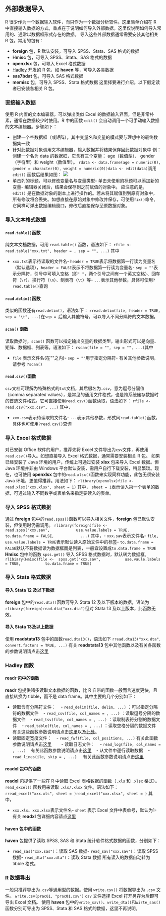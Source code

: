 ## 外部数据导入
R 很少作为一个数据输入软件，而只作为一个数据分析软件。这里简单介绍在 R 中直接输入数据的方式，重点在于说明如何导入外部数据。这里仅说明如何导入常用的、通常以数据框形式存在的数据。
导入这些外部数据通常需要安装其他相关 R 包。常用的包有：
- **foreign** 包，R 默认安装，可导入 SPSS、Stata、SAS 格式的数据
- **Hmisc** 包，可导入 SPSS、Stata、SAS 格式的数据
- **openxlsx** 包，可导入 Excel 格式数据
- [Hadley](http://hadley.nz/) 开发的 R 包，如 **haven** 等，可导入各类数据
- **sas7bdat** 包，可导入 SAS 格式数据
- **memisc** 包，可导入 SPSS、Stata 格式数据
这里择要进行介绍。以下假定读者已安装各相关 R 包。
### 直接输入数据
使用 R 内置的文本编辑器，可以弹出类似 Excel 的数据输入界面，但是非常朴素，通常在数据较少时使用。R 中的函数 `edit()` 会自动调用一个可手动输入数据的文本编辑器。步骤如下：
- 创建一个空数据框（或矩阵），其中变量名和变量的模式要与理想中的最终数据集一致
- 针对此数据对象调用文本编辑器，输入数据并将结果保存回此数据对象中
例：创建一个名为 data 的数据框，它含有三个变量： age（数值型）、 gender（字符型）和 weight（数值型）。
```rdata <- data.frame(age = numeric(0), gender = character(0), weight = numeric(0))data <- edit(data)```调用 `edit()` 函数后结果如图：
![](pic-import-keyboard.png)
- 单击列的标题，可以修改变量名与变量类型- 单击未使用的标题可以添加新的变量- 编辑器关闭后，结果会保存到之前赋值的对象中。
应注意的是， `edit()` 是在数据对象的副本上进行操作的。若未将其赋值到到原有对象中，所有修改将会丢失。如想直接在原始对象中修改并保存，可使用`fix()`命令，它同样可弹出数据编辑窗口，修改后直接保存至原数据对象。
### 导入文本格式数据
#### `read.table()`函数
纯文本文档数据，可用 `read.table()` 函数，语法如下：
```rfile <- read.table("xxx.txt", header = , sep = "", ...)```
其中
- `xxx.txt`表示待读取的文件名- `header = TRUE`表示将数据第一行读为变量名（默认选项），`header = FALSE`表示不将数据第一行读为变量名- `sep = ""`表示分隔符，引号中可填入空格（即`" "`，两个引号之间有一个英文空格）、回车符（`\r`）、换行符（`\n`）、制表符（`\t`）等- `...`表示其他参数，具体可使用`?read.table()`查询
#### `read.delim()`函数
类似的函数还有`read.delim()`，语法如下：
```rread.delim(file, header = TRUE, sep = "\t", ...)```在`sep = `后输入其他符号，可以导入不同分隔符的文本数据。
#### `scan()` 函数
读取数据时，`scan()` 函数可以指定输出变量的数据类型，输出形式可以是向量、矩阵、数据框、列表等。语法如下：
```rscan(file = "", sep = "", ...)```其中
- `file` 表示文件名(在""之内)- `sep = ""`用于指定分隔符- 有关其他参数说明，请参考 `?scan()`
#### `read.csv()`函数
`csv`文档可理解为特殊格式的`txt`文档，其后缀名为`.csv`，意为逗号分隔值（comma separated values），是常见的通用文件格式，也是跨系统储存数据时的首选文件格式。它可直接使用`read.csv()`函数读取，语法如下：
```rfile <- read.csv("xxx.csv", ...)```
其中，
- `xxx.csv`表示待读取的文件名- `...`表示其他参数，形式同`read.table()`函数，具体也可使用`?read.csv()`查询
### 导入 Excel 格式数据
对已安装 Office 软件的用户，推荐先将 Excel 文件导出为`csv`文件，再使用`read.csv()`导入。如想直接导入 Excel 格式数据，通常需要安装相关 R 包。
如果已经安装了 Java 环境的用户，传统上可通过安装 **xlsx** 包来导入 Excel 数据。但 Java 环境并非由 Windows 平台默认安装，需用户自行下载安装，稍显繁琐。现在，也可使用 **openxlsx** 包中的`read.xlsx()`函数来实现同样功能，此包无须安装 Java 环境，更值得推荐。用法如下：
```rlibrary(openxlsx)file <- read.xlsx("xxx.xlsx", sheet = 1)```
其中， `sheet = 1`表示读入第一个表单的数据，可通过输入不同数字或表单名来指定要读入的表单。
### 导入 SPSS 格式数据
通过 **foreign** 包中的`read.spss()`函数可以导入相关文件，**foreign** 包已默认安装，但使用时仍需调用。
```rlibrary(foreign)file <-  read.spss("xxx.sav",            use.value.labels = TRUE,            to.data.frame = FALSE,            ...)```
其中，- `xxx.sav`表示文件名- `file, use.value.labels = TRUE`表示默认读入原始文件中的标签- `to.data.frame = FALSE`默认不将数据读为数据框而是列表，一般宜设置成`to.data.frame = TRUE`
**Hmisc** 包中的函数 `spss.get()` 导入 SPSS 格式数据时，默认转为数据框。
```rlibiary(Hmisc)file <-  spss.get("xxx.sav",           use.vaule.labels = TRUE,           to.data.frame = TRUE)```
### 导入 Stata 格式数据
#### 导入 Stata 12 及以下数据
**foreign** 包中的`read.dta()`函数可导入 Stata 12 及以下版本的数据，语法为
```rlibrary(foreign)read.dta("xxx.dta")```但对 Stata 13 及以上版本，此函数无效。
#### 导入 Stata 13及以上数据
使用 **readstata13** 包中的函数`read.dta13()`，语法如下
```rread.dta13("xxx.dta", convert.factors = TRUE, ...)```
有关 **readstata13** 包中其他函数以及有关各函数的参数说明请点击[这里](https://cran.r-project.org/web/packages/readstata13/readstata13.pdf)
### Hadley 函数
#### **readr** 包中的函数
**readr** 包提供诸多读取文本数据的函数，比 R 自带的函数一般而言速度更快，且直接转换为 tibble，而不是 data frame。其中主要的几个分别如下：
- 读取含有分隔符文件：    - `read_delim(file, delim, ...)` ：可以指定分隔符的数据文件    - `read_csv(file, col_names = , ...)` ：读取逗号分隔的数据文件    - `read_tsv(file, col_names = , ...)` ：读取制表符分割的数据文件    - `read_table(file, col_names = , ...)` ：读取空格分隔的数据文件  有关这些函数参数说明请点击[这里](http://127.0.0.1:22958/library/readr/html/read_delim.html)以及[此处](http://127.0.0.1:22958/library/readr/html/read_table.html)。
- 读取固定宽度文件：    - `read_fwf(file, col_positions, ...)`
有关此函数参数说明请点击[这里](http://127.0.0.1:22958/library/readr/html/read_fwf.html)        - 读取日志文件：    - `read_log(file, col_names = , ...)`    有关此函数参数说明请点击[这里](http://127.0.0.1:22958/library/readr/html/read_log.html)    - 从文件中逐行读取数据    - `read_lines(ile, skip = , ...)`     有关此函数参数说明请点击[这里](http://127.0.0.1:22958/library/readr/html/read_lines.html)
#### **readxl** 包中的函数
**readxl** 包提供了一些在 R 中读取 Excel 表格数据的函数（`.xls` 和 `.xlsx` 格式）。
`read_excel()` 函数用来读取 `.xls/.xlsx` 文件。语法如下：
```rread_excel("xxx.xls", sheet = )read_excel("xxx.xlsx", sheet = )```
其中，
- `xxx.xls`、`xxx.xlsx`表示文件名- `sheet` 表示 Excel 文件中表单号，默认为1- 有关 **readxl** 包详细内容请点[这里](https://mran.microsoft.com/web/packages/readxl/readxl.pdf)
#### **haven** 包中的函数
**haven** 包提供了读取 SPSS, SAS 和 Stata 统计软件格式数据的函数，分别如下：
- `read_sas("xxx.sas")`：读取 SAS 数据- `read_sav("xxx.sav")`：读取 SPSS 数据- `read_dta("xxx.dta")`：读取 Stata 数据
所有读入的数据自动转为 tibble 格式。
### R 数据导出
一般只推荐导出为`.csv`等通用型的数据。使用 `write.csv()` 将数据导出为 `.csv` 文件。
```write.csv(prac01, "prac01.csv")```
`csv` 文件选择 Excel 打开另存为后即可导出 Excel 文档。
使用 **haven** 包中的`write_sav()`、`write_dta()`和`wirte_sas()`函数分别可导出为 SPSS、Stata 和 SAS 格式的数据，这里不再说明。
